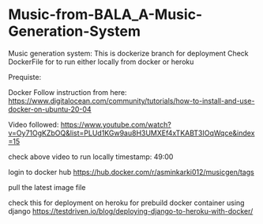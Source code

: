# Music-from-BALA_A-Music-Generation-System
Music generation system:
This is dockerize branch for deployment 
Check DockerFile for to run either locally from docker or heroku 


Prequiste:

Docker 
Follow instruction from here:
https://www.digitalocean.com/community/tutorials/how-to-install-and-use-docker-on-ubuntu-20-04

Video followed: 
https://www.youtube.com/watch?v=Oy71OgKZbOQ&list=PLUd1KGw9au8H3UMXEf4xTKABT3IOqWqce&index=15

check above video to run locally timestamp: 49:00



login to docker hub 
https://hub.docker.com/r/asminkarki012/musicgen/tags 

pull the latest image file 

check this for deployment on heroku for prebuild docker container using django
https://testdriven.io/blog/deploying-django-to-heroku-with-docker/
